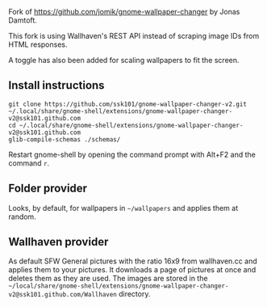 Fork of https://github.com/jomik/gnome-wallpaper-changer by Jonas Damtoft.

This fork is using Wallhaven's REST API instead of scraping image IDs from HTML responses.

A toggle has also been added for scaling wallpapers to fit the screen.

## Install instructions
```
git clone https://github.com/ssk101/gnome-wallpaper-changer-v2.git ~/.local/share/gnome-shell/extensions/gnome-wallpaper-changer-v2@ssk101.github.com
cd ~/.local/share/gnome-shell/extensions/gnome-wallpaper-changer-v2@ssk101.github.com
glib-compile-schemas ./schemas/
```

Restart gnome-shell by opening the command prompt with Alt+F2 and the command `r`.

## Folder provider
Looks, by default, for wallpapers in `~/wallpapers` and applies them at random.

## Wallhaven provider
As default SFW General pictures with the ratio 16x9 from wallhaven.cc and applies them to your pictures.
It downloads a page of pictures at once and deletes them as they are used.
The images are stored in the `~/local/share/gnome-shell/extensions/gnome-wallpaper-changer-v2@ssk101.github.com/Wallhaven` directory.

